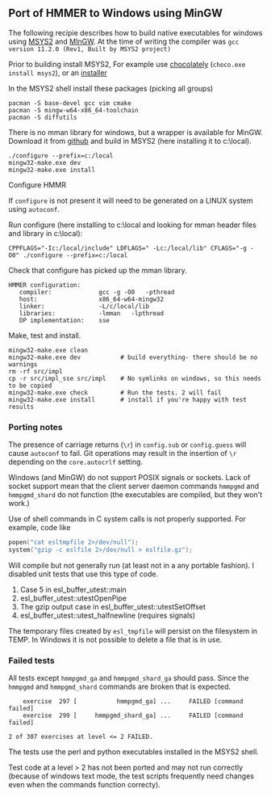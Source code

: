 ## Port of HMMER to Windows using MinGW

The following recipie describes how to build native executables for windows using 
[MSYS2](https://www.msys2.org/) and [MInGW](https://www.mingw-w64.org/). At the time
 of writing the compiler was `gcc version 11.2.0 (Rev1, Built by MSYS2 project)`

Prior to building install MSYS2, For example use [chocolately](https://chocolatey.org/) 
(`choco.exe install msys2`), or an
[installer](https://repo.msys2.org/distrib/x86_64/)


In the MSYS2 shell install these packages (picking all groups)

```console
pacman -S base-devel gcc vim cmake 
pacman -S mingw-w64-x86_64-toolchain
pacman -S diffutils
```

There is no mman library for windows, but a wrapper is available for MinGW.  
Download it from [github](https://github.com/alitrack/mman-win32) and build 
in MSYS2 (here installing it to c:\local).

```console
./configure --prefix=c:/local
mingw32-make.exe dev
mingw32-make.exe install
```

Configure HMMR

If `configure` is not present it will need to be generated on a LINUX system using `autoconf`.

Run configure (here installing to c:\local and looking for mman header files and library in c:\local):

```console
CPPFLAGS="-Ic:/local/include" LDFLAGS=" -Lc:/local/lib" CFLAGS="-g -O0" ./configure --prefix=c:/local
```
Check that configure has picked up the mman library.

```console
HMMER configuration:
   compiler:             gcc -g -O0   -pthread
   host:                 x86_64-w64-mingw32
   linker:               -L/c/local/lib
   libraries:            -lmman   -lpthread
   DP implementation:    sse
```

Make, test and install.  

```console
mingw32-make.exe clean
mingw32-make.exe dev           # build everything- there should be no warnings
rm -rf src/impl                
cp -r src/impl_sse src/impl    # No symlinks on windows, so this needs to be copied
mingw32-make.exe check         # Run the tests. 2 will fail
mingw32-make.exe install       # install if you're happy with test results
```

### Porting notes

The presence of carriage returns (`\r`) in `config.sub` or `config.guess` will cause `autoconf` to fail.
Git operations may result in the insertion of `\r` depending on the `core.autocrlf` setting.

Windows (and MinGW) do not support POSIX signals or sockets.  Lack of socket support
mean that the  client server daemon 
commands `hmmpgmd` and `hmmpgmd_shard` do not function (the executables are compiled, but they
won't work.)

Use of shell commands in C system calls is not properly supported.  For example, code like 

```C
popen("cat esltmpfile 2>/dev/null");
system("gzip -c eslfile 2>/dev/null > eslfile.gz");
```

Will compile but not generally run (at least not in a any portable fashion).
I  disabled unit tests that use this type of code.

1. Case 5 in esl_buffer_utest::main
2. esl_buffer_utest::utestOpenPipe
3. The gzip output case in esl_buffer_utest::utestSetOffset
4. esl_buffer_utest::utest_halfnewline (requires signals)

The temporary files created by `esl_tmpfile` will persist on the filesystem in TEMP.
In Windows it is not possible to delete a file that is in use.

### Failed tests

All tests except `hmmpgmd_ga` and `hmmpgmd_shard_ga` should pass.
Since the `hmmpgmd` and `hmmpgmd_shard` commands are broken that is expected.

```console
    exercise  297 [           hmmpgmd_ga] ...     FAILED [command failed]
    exercise  299 [     hmmpgmd_shard_ga] ...     FAILED [command failed]

2 of 307 exercises at level <= 2 FAILED.
```

The tests use the perl and python executables installed in the MSYS2 shell.

Test code at a level > 2 has not been ported and may not run correctly (because of windows text mode,
the test scripts frequently need changes even when the commands function correcty).


